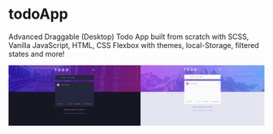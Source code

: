 # todoApp
Advanced Draggable (Desktop) Todo App built from scratch with SCSS, Vanilla JavaScript, HTML, CSS Flexbox with themes, local-Storage, filtered states and more!

<a href="https://sproga.github.io/todoApp/"><img src="./todo.jpg" /></a>


